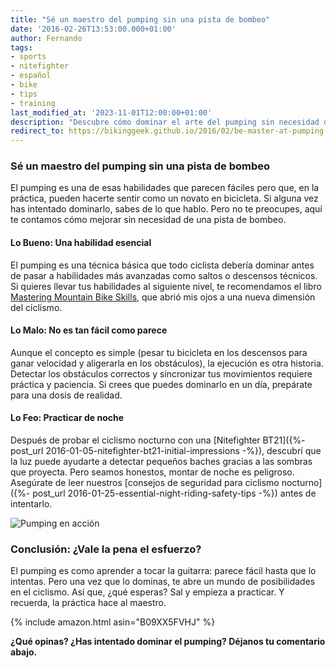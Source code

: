 ```yaml
---
title: "Sé un maestro del pumping sin una pista de bombeo"
date: '2016-02-26T13:53:00.000+01:00'
author: Fernando
tags:
- sports
- nitefighter
- español
- bike
- tips
- training
last_modified_at: '2023-11-01T12:00:00+01:00'
description: "Descubre cómo dominar el arte del pumping sin necesidad de una pista de bombeo. ¿Es realmente tan fácil como parece? Spoiler: no lo es."
redirect_to: https://bikinggeek.github.io/2016/02/be-master-at-pumping-without-pump-track.html
---
```


### Sé un maestro del pumping sin una pista de bombeo

El pumping es una de esas habilidades que parecen fáciles pero que, en la práctica, pueden hacerte sentir como un novato en bicicleta. Si alguna vez has intentado dominarlo, sabes de lo que hablo. Pero no te preocupes, aquí te contamos cómo mejorar sin necesidad de una pista de bombeo.

#### Lo Bueno: Una habilidad esencial

El pumping es una técnica básica que todo ciclista debería dominar antes de pasar a habilidades más avanzadas como saltos o descensos técnicos. Si quieres llevar tus habilidades al siguiente nivel, te recomendamos el libro [Mastering Mountain Bike Skills](https://www.amazon.com/Mastering-Mountain-Bike-Skills/dp/1934030597), que abrió mis ojos a una nueva dimensión del ciclismo.

#### Lo Malo: No es tan fácil como parece

Aunque el concepto es simple (pesar tu bicicleta en los descensos para ganar velocidad y aligerarla en los obstáculos), la ejecución es otra historia. Detectar los obstáculos correctos y sincronizar tus movimientos requiere práctica y paciencia. Si crees que puedes dominarlo en un día, prepárate para una dosis de realidad.

#### Lo Feo: Practicar de noche

Después de probar el ciclismo nocturno con una [Nitefighter BT21]({%- post_url 2016-01-05-nitefighter-bt21-initial-impressions -%}), descubrí que la luz puede ayudarte a detectar pequeños baches gracias a las sombras que proyecta. Pero seamos honestos, montar de noche es peligroso. Asegúrate de leer nuestros [consejos de seguridad para ciclismo nocturno]({%- post_url 2016-01-25-essential-night-riding-safety-tips -%}) antes de intentarlo.

![Pumping en acción](https://1.bp.blogspot.com/-CJjr1YTzy6I/VtBHWVIzg7I/AAAAAAAAAus/Jl0991E1JZA/s320/600_337630682%255B1%255D.jpeg)

### Conclusión: ¿Vale la pena el esfuerzo?

El pumping es como aprender a tocar la guitarra: parece fácil hasta que lo intentas. Pero una vez que lo dominas, te abre un mundo de posibilidades en el ciclismo. Así que, ¿qué esperas? Sal y empieza a practicar. Y recuerda, la práctica hace al maestro.

{% include amazon.html asin="B09XX5FVHJ" %}

**¿Qué opinas? ¿Has intentado dominar el pumping? Déjanos tu comentario abajo.**

